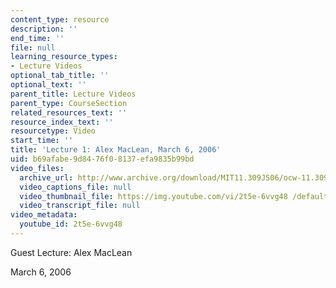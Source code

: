 ```yaml
---
content_type: resource
description: ''
end_time: ''
file: null
learning_resource_types:
- Lecture Videos
optional_tab_title: ''
optional_text: ''
parent_title: Lecture Videos
parent_type: CourseSection
related_resources_text: ''
resource_index_text: ''
resourcetype: Video
start_time: ''
title: 'Lecture 1: Alex MacLean, March 6, 2006'
uid: b69afabe-9d84-76f0-8137-efa9835b99bd
video_files:
  archive_url: http://www.archive.org/download/MIT11.309JS06/ocw-11.309j-06mar2006-220k.mp4
  video_captions_file: null
  video_thumbnail_file: https://img.youtube.com/vi/2t5e-6vvg48 /default.jpg
  video_transcript_file: null
video_metadata:
  youtube_id: 2t5e-6vvg48
---
```


Guest Lecture: Alex MacLean

March 6, 2006